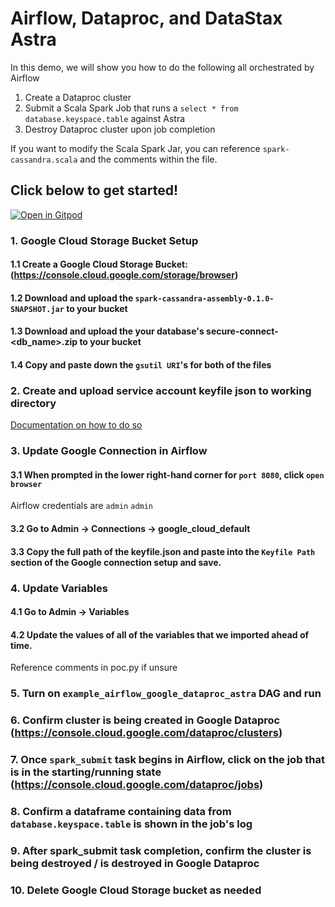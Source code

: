 # Airflow, Dataproc, and DataStax Astra
In this demo, we will show you how to do the following all orchestrated by Airflow
1. Create a Dataproc cluster
2. Submit a Scala Spark Job that runs a `select * from database.keyspace.table` against Astra
3. Destroy Dataproc cluster upon job completion

If you want to modify the Scala Spark Jar, you can reference `spark-cassandra.scala` and the comments within the file.

## Click below to get started!

[![Open in Gitpod](https://gitpod.io/button/open-in-gitpod.svg)](https://gitpod.io/#https://github.com/Anant/example-airflow-dataproc-astra)

### 1. Google Cloud Storage Bucket Setup

#### 1.1 Create a Google Cloud Storage Bucket: (https://console.cloud.google.com/storage/browser)
#### 1.2 Download and upload the `spark-cassandra-assembly-0.1.0-SNAPSHOT.jar` to your bucket
#### 1.3 Download and upload the your database's secure-connect-<db_name>.zip to your bucket
#### 1.4 Copy and paste down the `gsutil URI`'s for both of the files

### 2. Create and upload service account keyfile json to working directory
[Documentation on how to do so](https://cloud.google.com/iam/docs/creating-managing-service-account-keys)

### 3. Update Google Connection in Airflow
#### 3.1 When prompted in the lower right-hand corner for `port 8080`, click `open browser`
Airflow credentials are `admin` `admin`
#### 3.2 Go to Admin -> Connections -> google_cloud_default

#### 3.3 Copy the full path of the keyfile.json and paste into the `Keyfile Path` section of the Google connection setup and save.

### 4. Update Variables

#### 4.1 Go to Admin -> Variables

#### 4.2 Update the values of all of the variables that we imported ahead of time.
Reference comments in poc.py if unsure

### 5. Turn on `example_airflow_google_dataproc_astra` DAG and run

### 6. Confirm cluster is being created in Google Dataproc (https://console.cloud.google.com/dataproc/clusters)

### 7. Once `spark_submit` task begins in Airflow, click on the job that is in the starting/running state (https://console.cloud.google.com/dataproc/jobs)

### 8. Confirm a dataframe containing data from `database.keyspace.table` is shown in the job's log

### 9. After spark_submit task completion, confirm the cluster is being destroyed / is destroyed in Google Dataproc

### 10. Delete Google Cloud Storage bucket as needed
